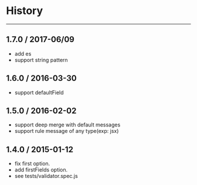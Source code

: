 # History
----
## 1.7.0 / 2017-06/09

- add es
- support string pattern

## 1.6.0 / 2016-03-30

- support defaultField

## 1.5.0 / 2016-02-02

- support deep merge with default messages
- support rule message of any type(exp: jsx)

## 1.4.0 / 2015-01-12

- fix first option. 
- add firstFields option.
- see tests/validator.spec.js